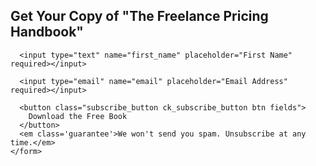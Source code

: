 <div class="hello-bar">
  <h2>Get Your Copy of "The Freelance Pricing Handbook"</h2>
    <form action="https://app.convertkit.com/landing_pages/531/subscribe" data-remote="true" onSubmit="_gaq.push(['_trackEvent','Newsletter','FPH Download','hellobar']);">
      <input type="hidden" name="id" value="531" id="landing_page_id"></input>
      <p class="ck_errorArea"></p>

      <input type="text" name="first_name" placeholder="First Name" required></input>

      <input type="email" name="email" placeholder="Email Address" required></input>

      <button class="subscribe_button ck_subscribe_button btn fields">
        Download the Free Book
      </button>
      <em class='guarantee'>We won't send you spam. Unsubscribe at any time.</em>
    </form>
</div>
